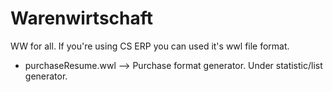 # Warenwirtschaft
 WW for all. If you're using CS ERP you can used it's wwl file format.

- purchaseResume.wwl --> Purchase format generator. Under statistic/list generator.